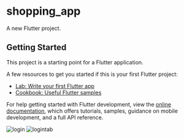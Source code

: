 # shopping_app

A new Flutter project.

## Getting Started

This project is a starting point for a Flutter application.

A few resources to get you started if this is your first Flutter project:

- [Lab: Write your first Flutter app](https://docs.flutter.dev/get-started/codelab)
- [Cookbook: Useful Flutter samples](https://docs.flutter.dev/cookbook)

For help getting started with Flutter development, view the
[online documentation](https://docs.flutter.dev/), which offers tutorials,
samples, guidance on mobile development, and a full API reference.

![login](https://github.com/Fatma-abdelghany/ShoppingLogin/assets/143908737/1c305356-23a0-4ba0-9a7c-ac3ecb94007c)
![logintab](https://github.com/Fatma-abdelghany/ShoppingLogin/assets/143908737/2fb75b1d-cb1d-4fc5-bf5e-5ce2f5765824)

